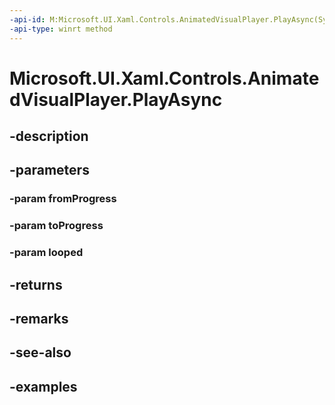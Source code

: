 ```yaml
---
-api-id: M:Microsoft.UI.Xaml.Controls.AnimatedVisualPlayer.PlayAsync(System.Double,System.Double,System.Boolean)
-api-type: winrt method
---
```


<!-- Method syntax.
public IAsyncAction AnimatedVisualPlayer.PlayAsync(Double fromProgress, Double toProgress, Boolean looped)
-->

# Microsoft.UI.Xaml.Controls.AnimatedVisualPlayer.PlayAsync

## -description

## -parameters
### -param fromProgress

### -param toProgress

### -param looped

## -returns

## -remarks

## -see-also

## -examples

